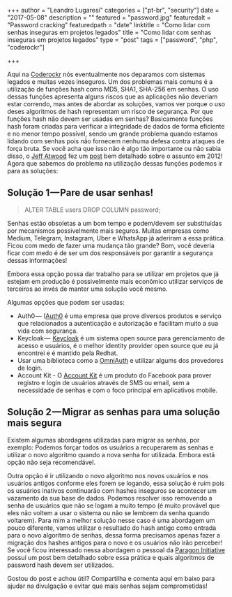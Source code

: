 +++
author = "Leandro Lugaresi"
categories = ["pt-br", "security"]
date = "2017-05-08"
description = ""
featured = "password.jpg"
featuredalt = "Password cracking"
featuredpath = "date"
linktitle = "Como lidar com senhas inseguras em projetos legados"
title = "Como lidar com senhas inseguras em projetos legados"
type = "post"
tags = ["password", "php", "coderockr"]

+++


Aqui na [Coderockr](http://coderockr.com/) nós eventualmente nos deparamos com sistemas legados e muitas vezes inseguros. Um dos problemas mais comuns é a utilização de funções hash como MD5, SHA1, SHA-256 em senhas. O uso dessas funções apresenta alguns riscos que as aplicações não deveriam estar correndo, mas antes de abordar as soluções, vamos ver porque o uso deses algoritmos de hash representam um risco de segurança.
Por que funções hash não devem ser usadas em senhas?
Basicamente funções hash foram criadas para verificar a integridade de dados de forma eficiente e no menor tempo possível, sendo um grande problema quando estamos lidando com senhas pois não fornecem nenhuma defesa contra ataques de força bruta.
Se você acha que isso não é algo tão importante ou não sabia disso, o [Jeff Atwood](https://blog.codinghorror.com/about-me/) fez um [post](https://blog.codinghorror.com/speed-hashing/) bem detalhado sobre o assunto em 2012!
Agora que sabemos do problema na utilização dessas funções podemos ir para as soluções:

## Solução 1 — Pare de usar senhas!

> ALTER TABLE users DROP COLUMN password;

Senhas estão obsoletas a um bom tempo e podem/devem ser substituídas por mecanismos possivelmente mais seguros. Muitas empresas como Medium, Telegram, Instagram, Uber e WhatsApp já aderiram a essa prática.
Ficou com medo de fazer uma mudança tão grande? Bom, você deveria ficar com medo é de ser um dos responsáveis por garantir a segurança dessas informações!

Embora essa opção possa dar trabalho para se utilizar em projetos que já estejam em produção é possivelmente mais econômico utilizar serviços de terceiros ao invés de manter uma solução você mesmo.

Algumas opções que podem ser usadas:

+ Auth0 — ([Auth0](https://auth0.com/) é uma empresa que prove diversos produtos e serviço que relacionados a autenticação e autorização e facilitam muito a sua vida com segurança.
+ Keycloak —  [Keycloak](http://www.keycloak.org/) é um sistema open source para gerenciamento de acesso e usuários, é o melhor identity provider open source que eu já encontrei e é mantido pela Redhat.
+ Usar uma biblioteca como a [OmniAuth](https://github.com/omniauth/omniauth) e utilizar algums dos provedores de login.
+ Account Kit - O [Account Kit](https://developers.facebook.com/docs/accountkit) é um produto do Facebook para prover registro e login de usuários através de SMS ou email, sem a necessidade de senhas e com o foco principal em aplicativos mobile.

## Solução 2 — Migrar as senhas para uma solução mais segura

Existem algumas abordagens utilizadas para migrar as senhas, por exemplo:
Podemos forçar todos os usuários a recuperarem as senhas e utilizar o novo algoritmo quando a nova senha for utilizada. Embora está opção não seja recomendável.

Outra opção é ir utilizando o novo algoritmo nos novos usuários e nos usuários antigos conforme eles forem se logando, essa solução é ruim pois os usuários inativos continuarão com hashes inseguros se acontecer um vazamento da sua base de dados. Podemos resolver isso removendo a senha de usuários que não se logam a muito tempo (é muito provável que eles não voltem a usar o sistema ou não se lembrem da senha quando voltarem).
Para mim a melhor solução nesse caso é uma abordagem um pouco diferente, vamos utilizar o resultado do hash antigo como entrada para o novo algoritmo de senhas, dessa forma precisamos apenas fazer a migração dos hashes antigos para o novo e os usuários não irão perceber!
Se você ficou interessado nessa abordagem o pessoal da [Paragon Initiative](https://paragonie.com/blog/2016/02/how-safely-store-password-in-2016#legacy-hashes) possuí um post bem detalhado sobre essa prática e quais algoritmos de password hash devem ser utilizados.

Gostou do post e achou útil? Compartilha e comenta aqui em baixo para ajudar na divulgação e evitar que mais senhas sejam comprometidas!